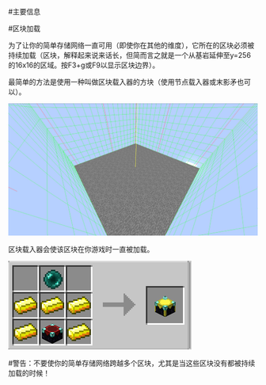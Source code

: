#主要信息

#区块加载

为了让你的简单存储网络一直可用（即使你在其他的维度），它所在的区块必须被持续加载（区块，解释起来说来话长，但简而言之就是一个从基岩延伸至y=256的16x16的区域。按F3+g或F9以显示区块边界）。

最简单的方法是使用一种叫做区块载入器的方块（使用节点载入器或末影矛也可以）。

![一个区块](chunkborder.png)

区块载入器会使该区块在你游戏时一直被加载。

![区块载入器合成配方](chunkloader.png)

#警告：不要使你的简单存储网络跨越多个区块，尤其是当这些区块没有都被持续加载的时候！
